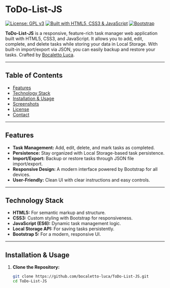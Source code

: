 # ToDo-List-JS

[![License: GPL v3](https://img.shields.io/badge/License-GPLv3-blue.svg)](https://www.gnu.org/licenses/gpl-3.0)
[![Built with HTML5, CSS3 & JavaScript](https://img.shields.io/badge/Built_with-HTML5%20%26%20CSS3%20%26%20JavaScript-blueviolet.svg)](https://developer.mozilla.org/en-US/docs/Web)
[![Bootstrap](https://img.shields.io/badge/Style-Bootstrap-7952B3.svg)](https://getbootstrap.com)

**ToDo-List-JS** is a responsive, feature-rich task manager web application built with HTML5, CSS3, and JavaScript. It allows you to add, edit, complete, and delete tasks while storing your data in Local Storage. With built-in import/export via JSON, you can easily backup and restore your tasks. Crafted by [Bocaletto Luca](https://github.com/bocaletto-luca).

---

## Table of Contents

- [Features](#features)
- [Technology Stack](#technology-stack)
- [Installation & Usage](#installation--usage)
- [Screenshots](#screenshots)
- [License](#license)
- [Contact](#contact)

---

## Features

- **Task Management:** Add, edit, delete, and mark tasks as completed.
- **Persistence:** Stay organized with Local Storage-based task persistence.
- **Import/Export:** Backup or restore tasks through JSON file import/export.
- **Responsive Design:** A modern interface powered by Bootstrap for all devices.
- **User-Friendly:** Clean UI with clear instructions and easy controls.

---

## Technology Stack

- **HTML5:** For semantic markup and structure.
- **CSS3:** Custom styling with Bootstrap for responsiveness.
- **JavaScript (ES6):** Dynamic task management logic.
- **Local Storage API:** For saving tasks persistently.
- **Bootstrap 5:** For a modern, responsive UI.

---

## Installation & Usage

1. **Clone the Repository:**

   ```bash
   git clone https://github.com/bocaletto-luca/ToDo-List-JS.git
   cd ToDo-List-JS
